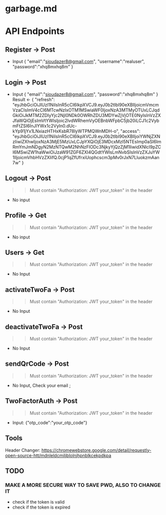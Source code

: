 # garbage.md

# API Endpoints

## Register -> Post
- Input
{
    "email":"sioudazer8@gmail.com",
    "username":"realuser",
    "password":"xhq8mxhq8m"
}

## Login -> Post
- Input
{
    "email":"sioudazer8@gmail.com",
    "password":"xhq8mxhq8m"
}
Result <- 
{
    "refresh": "eyJhbGciOiJIUzI1NiIsInR5cCI6IkpXVCJ9.eyJ0b2tlbl90eXBlIjoicmVmcmVzaCIsImV4cCI6MTcwNzIxOTM1MSwiaWF0IjoxNzA3MTMyOTUxLCJqdGkiOiJkMTM2ZDIyYjc2NjI0NDk0OWRhZDU3MDYwZjVjOTE0NyIsInVzZXJfaWQiOjEsImVtYWlsIjoic2lvdWRhemVyOEBnbWFpbC5jb20iLCJ1c2VybmFtZSI6InJlYWx1c2VyIn0.dUc-kYp91jYx1LNxiazHTHxKsbR78lyWTPMQWnMDH-o",
    "access": "eyJhbGciOiJIUzI1NiIsInR5cCI6IkpXVCJ9.eyJ0b2tlbl90eXBlIjoiYWNjZXNzIiwiZXhwIjoxNzA3MjE5MzUxLCJpYXQiOjE3MDcxMzI5NTEsImp0aSI6ImRmYmJmNDgyN2MzNTQwM2NhNzFlODc3NjkyYjQzZjM1IiwidXNlcl9pZCI6MSwiZW1haWwiOiJzaW91ZGF6ZXI4QGdtYWlsLmNvbSIsInVzZXJuYW1lIjoicmVhbHVzZXIifQ.0cjP1qZfUfrxiUophcscm3pMv0rJxN7LluokzmAan7w"
}

## Logout -> Post
>> Must contain "Authorization: JWT your_token" in the header
- No input

## Profile -> Get
>> Must contain "Authorization: JWT your_token" in the header
- No input


## Users -> Get
>> Must contain "Authorization: JWT your_token" in the header
- No Input

## activateTwoFa -> Post
>> Must contain "Authorization: JWT your_token" in the header
- No Input

## deactivateTwoFa -> Post
>> Must contain "Authorization: JWT your_token" in the header
- No Input

## sendQrCode -> Post
>> Must contain "Authorization: JWT your_token" in the header
- No Input, Check your email ;

## TwoFactorAuth -> Post
>> Must contain "Authorization: JWT your_token" in the header
- Input: {"otp_code":"your_otp_code"}




## Tools
Header Changer: https://chromewebstore.google.com/detail/requestly-open-source-htt/mdnleldcmiljblolnjhpnblkcekpdkpa


## TODO
### MAKE A MORE SECURE WAY TO SAVE PWD, ALSO TO CHANGE IT

- check if the token is valid
- check if the token is expired
